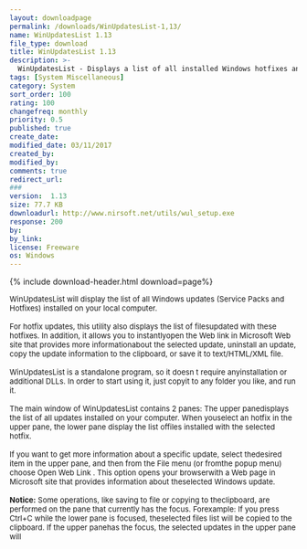 ```yaml
---
layout: downloadpage
permalink: /downloads/WinUpdatesList-1,13/
name: WinUpdatesList 1.13
file_type: download
title: WinUpdatesList 1.13
description: >-
  WinUpdatesList - Displays a list of all installed Windows hotfixes and Service packs, together with detailed information
tags: [System Miscellaneous]
category: System
sort_order: 100
rating: 100
changefreq: monthly
priority: 0.5
published: true
create_date: 
modified_date: 03/11/2017
created_by: 
modified_by: 
comments: true
redirect_url: 
### 
version:  1.13
size: 77.7 KB
downloadurl: http://www.nirsoft.net/utils/wul_setup.exe
response: 200
by: 
by_link: 
license: Freeware
os: Windows
---
```


{% include download-header.html download=page%}

<p style="fix-download-text !important">
<p><font size="2"><p>WinUpdatesList will display the list of all Windows updates (Service Packs and Hotfixes) installed on your local computer. <br />
<br />
For hotfix updates, this utility also displays the list of filesupdated with these hotfixes. In addition, it allows you to instantlyopen the Web link in Microsoft Web site that provides more informationabout the selected update, uninstall an update, copy the update information to the clipboard, or save it to text/HTML/XML file.<br />
<br />
WinUpdatesList is a standalone program, so it doesn t require anyinstallation or additional DLLs. In order to start using it, just copyit to any folder you like, and run it. <br />
<br />
The main window of WinUpdatesList contains 2 panes: The upper panedisplays the list of all updates installed on your computer. When youselect an hotfix in the upper pane, the lower pane display the list offiles installed with the selected hotfix. <br />
<br />
If you want to get more information about a specific update, select thedesired item in the upper pane, and then from the File menu (or fromthe popup menu) choose Open Web Link . This option opens your browserwith a Web page in Microsoft site that provides information about theselected Windows update. <br />
<br />
<strong>Notice:</strong> Some operations, like saving to file or copying to theclipboard, are performed on the pane that currently has the focus. Forexample: If you press Ctrl+C while the lower pane is focused, theselected files list will be copied to the clipboard. If the upper panehas the focus, the selected updates in the upper pane will</p></p></p>
